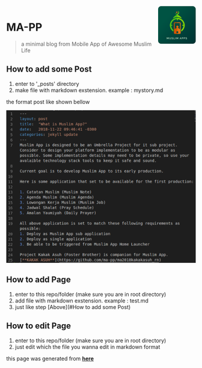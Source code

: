 <img src="mappicon.png" align="right" height="100" width="100">

# MA-PP
> a minimal blog from Mobile App of Awesome Muslim Life

## How to add some Post 
1. enter to '_posts' directory
2. make file with markdown exstension. example : mystory.md

the format post like shown bellow

<img src="Screenshot1.png" alt="Screenshot1.png">

## How to add Page
1. enter to this repo/folder (make sure you are in root directory)
2. add file with markdown exstension. example : test.md
3. just like step [Above](#How to add some Post)

## How to edit Page
1. enter to this repo/folder (make sure you are in root directory)
2. just edit which the file you wanna edit in markdown format

this page was generated from [**here**](https://github.com/willianjusten/minimal-blog)